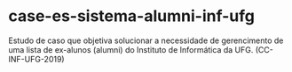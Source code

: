# case-es-sistema-alumni-inf-ufg
 Estudo de caso que objetiva solucionar a necessidade de gerencimento de uma lista de ex-alunos (alumni) do Instituto de Informática da UFG. (CC-INF-UFG-2019)
